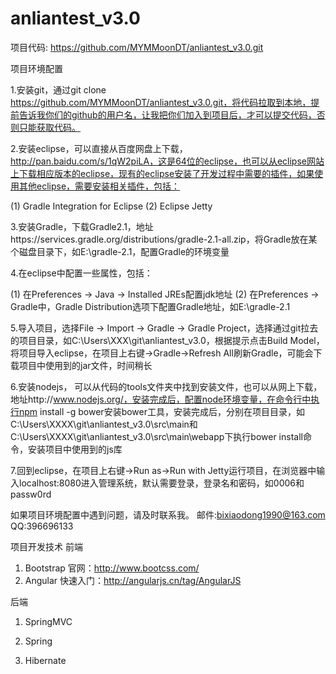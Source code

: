 anliantest_v3.0
===============

项目代码: https://github.com/MYMMoonDT/anliantest_v3.0.git

项目环境配置

1.安装git，通过git clone https://github.com/MYMMoonDT/anliantest_v3.0.git，将代码拉取到本地，提前告诉我你们的github的用户名，让我把你们加入到项目后，才可以提交代码，否则只能获取代码。

2.安装eclipse，可以直接从百度网盘上下载，http://pan.baidu.com/s/1qW2piLA，这是64位的eclipse，也可以从eclipse网站上下载相应版本的eclipse，现有的eclipse安装了开发过程中需要的插件，如果使用其他eclipse，需要安装相关插件，包括：

(1) Gradle Integration for Eclipse
(2) Eclipse Jetty

3.安装Gradle，下载Gradle2.1，地址https://services.gradle.org/distributions/gradle-2.1-all.zip，将Gradle放在某个磁盘目录下，如E:\gradle-2.1，配置Gradle的环境变量

4.在eclipse中配置一些属性，包括：

(1) 在Preferences -> Java -> Installed JREs配置jdk地址
(2) 在Preferences -> Gradle中，Gradle Distribution选项下配置Gradle地址，如E:\gradle-2.1

5.导入项目，选择File -> Import -> Gradle -> Gradle Project，选择通过git拉去的项目目录，如C:\Users\XXX\git\anliantest_v3.0，根据提示点击Build Model，将项目导入eclipse，在项目上右键->Gradle->Refresh All刷新Gradle，可能会下载项目中使用到的jar文件，时间稍长

6.安装nodejs， 可以从代码的tools文件夹中找到安装文件，也可以从网上下载，地址http://www.nodejs.org/，安装完成后，配置node环境变量，在命令行中执行npm install -g bower安装bower工具，安装完成后，分别在项目目录，如C:\Users\XXXX\git\anliantest_v3.0\src\main和C:\Users\XXXX\git\anliantest_v3.0\src\main\webapp下执行bower install命令，安装项目中使用到的js库

7.回到eclipse，在项目上右键->Run as->Run with Jetty运行项目，在浏览器中输入localhost:8080进入管理系统，默认需要登录，登录名和密码，如0006和passw0rd

如果项目环境配置中遇到问题，请及时联系我。
邮件:bixiaodong1990@163.com 
QQ:396696133

项目开发技术
前端
1. Bootstrap
官网：http://www.bootcss.com/
2. Angular
快速入门：http://angularjs.cn/tag/AngularJS

后端
1. SpringMVC

2. Spring

3. Hibernate